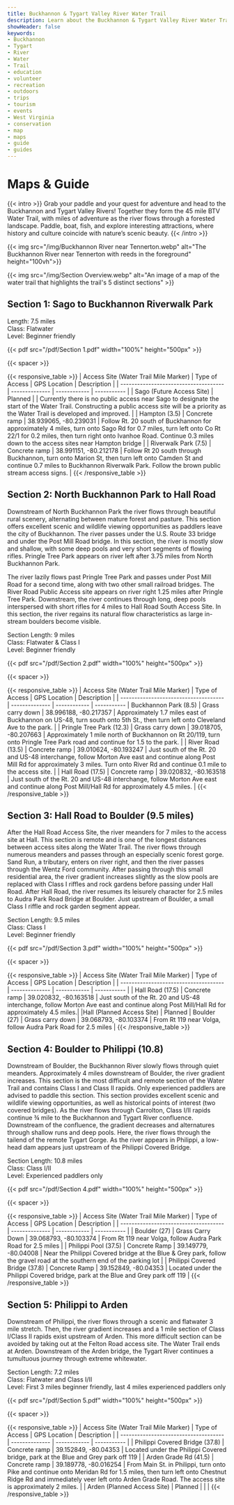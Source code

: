 ```yaml
---
title: Buckhannon & Tygart Valley River Water Trail
description: Learn about the Buckhannon & Tygart Valley River Water Trail route with maps.
showHeader: false
keywords:
- Buckhannon
- Tygart
- River
- Water
- Trail
- education
- volunteer
- recreation
- outdoors
- trips
- tourism
- events
- West Virginia
- conservation
- map
- maps
- guide
- guides
---
```


# Maps & Guide

{{< intro >}}
Grab your paddle and your quest for adventure and head to the Buckhannon and Tygart Valley Rivers! Together they form the 45 mile BTV Water Trail, with miles of adventure as the river flows through a forested landscape. Paddle, boat, fish, and explore interesting attractions, where history and culture coincide with nature’s scenic beauty. 
{{< /intro >}}

{{< img src="/img/Buckhannon River near Tennerton.webp" alt="The Buckhannon River near Tennerton with reeds in the foreground" height="100vh">}}

{{< img src="/img/Section Overview.webp" alt="An image of a map of the water trail that highlights the trail's 5 distinct sections" >}}

## Section 1: Sago to Buckhannon Riverwalk Park
Length: 7.5 miles  
Class: Flatwater  
Level: Beginner friendly

{{< pdf src="/pdf/Section 1.pdf" width="100%" height="500px" >}}

{{< spacer  >}}

{{< responsive_table >}}
| Access Site (Water Trail Mile Marker) | Type of Access | GPS Location | Description |
| ------------------------------------- | -------------- | ------------ | ----------- |
| Sago (Future Access Site) | Planned   |  | Currently there is no public access near Sago to designate the start of the Water Trail. Constructing a public access site will be a priority as the Water Trail is developed and improved. |
| Hampton (3.5) | Concrete ramp | 38.939065, -80.239031 | Follow Rt. 20 south of Buckhannon for approximately 4 miles, turn onto Sago Rd for 0.7 miles, turn left onto Co Rt 22/1 for 0.2 miles, then turn right onto Ivanhoe Road. Continue 0.3 miles down to the access sites near Hampton bridge |
| Riverwalk Park (7.5) | Concrete ramp | 38.991151, -80.212178 | Follow Rt 20 south through Buckhannon, turn onto Marion St, then turn left onto Camden St and continue 0.7 miles to Buckhannon Riverwalk Park. Follow the brown public stream access signs. |
{{< /responsive_table >}}

## Section 2: North Buckhannon Park to Hall Road
Downstream of North Buckhannon Park the river flows through beautiful rural scenery, alternating between mature forest and pasture. This section offers excellent scenic and wildlife viewing opportunities as paddlers leave the city of Buckhannon. The river passes under the U.S. Route 33 bridge and under the Post Mill Road bridge. In this section, the river is mostly slow and shallow, with some deep pools and very short segments of flowing rifles. Pringle Tree Park appears on river left after 3.75 miles from North Buckhannon Park. 

The river lazily flows past Pringle Tree Park and passes under Post Mill Road for a second time, along with two other small railroad bridges. The River Road Public Access site appears on river right 1.25 miles after Pringle Tree Park. Downstream, the river continues through long, deep pools interspersed with short rifles for 4 miles to Hall Road South Access Site. In this section, the river regains its natural flow characteristics as large in-stream boulders become visible.  


Section Length: 9 miles  
Class: Flatwater & Class I  
Level: Beginner friendly  

{{< pdf src="/pdf/Section 2.pdf" width="100%" height="500px" >}}

{{< spacer  >}}

{{< responsive_table >}}
| Access Site (Water Trail Mile Marker) | Type of Access | GPS Location | Description |
| ------------------------------------- | -------------- | ------------ | ----------- |
 Buckhannon Park (8.5) | Grass carry down | 38.996188, -80.217357 | Approximately 1.7 miles east of Buckhannon on US-48, turn south onto 5th St., then turn left onto Cleveland Ave to the park. | 
| Pringle Tree Park (12.3) | Grass carry down | 39.018705, -80.207663 | Approximately 1 mile north of Buckhannon on Rt 20/119, turn onto Pringle Tree Park road and continue for 1.5 to the park. | 
| River Road (13.5) | Concrete ramp  | 39.010624, -80.193247 | Just south of the Rt. 20 and US-48 interchange, follow Morton Ave east and continue along Post Mill Rd for approximately 3 miles. Turn onto River Rd and continue 0.1 mile to the access site. | 
| Hall Road (17.5) | Concrete ramp | 39.020832, -80.163518 | Just south of the Rt. 20 and US-48 interchange, follow Morton Ave east and continue along Post Mill/Hall Rd for approximately 4.5 miles. |
{{< /responsive_table >}}

## Section 3: Hall Road to Boulder (9.5 miles)

After the Hall Road Access Site, the river meanders for 7 miles to the access site at Hall. This section is remote and is one of the longest distances between access sites along the Water Trail. The river flows through numerous meanders and passes through an especially scenic forest gorge. Sand Run, a tributary, enters on river right, and then the river passes through the Wentz Ford community. After passing through this small residential area, the river gradient increases slightly as the slow pools are replaced with Class I riffles and rock gardens before passing under Hall Road. After Hall Road, the river resumes its leisurely character for 2.5 miles to Audra Park Road Bridge at Boulder. Just upstream of Boulder, a small Class I riffle and rock garden segment appear.


Section Length: 9.5 miles  
Class: Class I  
Level: Beginner friendly  

{{< pdf src="/pdf/Section 3.pdf" width="100%" height="500px" >}}

{{< spacer  >}}

{{< responsive_table >}}
| Access Site (Water Trail Mile Marker) | Type of Access | GPS Location | Description |
| ------------------------------------- | -------------- | ------------ | ----------- |
| Hall Road (17.5) | Concrete ramp | 39.020832, -80.163518 | Just south of the Rt. 20 and US-48 interchange, follow Morton Ave east and continue along Post Mill/Hall Rd for approximately 4.5 miles.|
|Hall (Planned Access Site) | Planned 
| Boulder (27) | Grass carry down | 39.068793, -80.103374 | From Rt 119 near Volga, follow Audra Park Road for 2.5 miles |
{{< /responsive_table >}}

## Section 4: Boulder to Philippi (10.8) 
Downstream of Boulder, the Buckhannon River slowly flows through quiet meanders. Approximately 4 miles downstream of Boulder, the river gradient increases. This section is the most difficult and remote section of the Water Trail and contains Class I and Class II rapids. Only experienced paddlers are advised to paddle this section. This section provides excellent scenic and wildlife viewing opportunities, as well as historical points of interest (two covered bridges). As the river flows through Carrolton, Class I/II rapids continue ¾ mile to the Buckhannon and Tygart River confluence. Downstream of the confluence, the gradient decreases and alternatures through shallow runs and deep pools. Here, the river flows through the tailend of the remote Tygart Gorge. As the river appears in Philippi, a low-head dam appears just upstream of the Philippi Covered Bridge. 

Section Length: 10.8 miles  
Class: Class I/II  
Level: Experienced paddlers only  

{{< pdf src="/pdf/Section 4.pdf" width="100%" height="500px" >}}

{{< spacer  >}}

{{< responsive_table >}}
| Access Site (Water Trail Mile Marker) | Type of Access | GPS Location | Description |
| ------------------------------------- | -------------- | ------------ | ----------- |
| Boulder (27) | Grass Carry Down  | 39.068793, -80.103374 | From Rt 119 near Volga, follow Audra Park Road for 2.5 miles |
| Philippi Pool (37.5) | Concrete Ramp | 39.149779, -80.04008 | Near the Philippi Covered bridge at the Blue & Grey park, follow the gravel road at the southern end of the parking lot |
| Philippi Covered Bridge (37.8) | Concrete Ramp | 39.152849, -80.04353 | Located under the Philippi Covered bridge, park at the Blue and Grey park off 119 |
{{< /responsive_table >}}


## Section 5: Philippi to Arden
Downstream of Philippi, the river flows through a scenic and flatwater 3 mile stretch. Then, the river gradient increases and a 1 mile section of Class I/Class II rapids exist upstream of Arden. This more difficult section can be avoided by taking out at the Felton Road access site. The Water Trail ends at Arden. Downstream of the Arden bridge, the Tygart River continues a tumultuous journey through extreme whitewater. 

Section Length: 7.2 miles  
Class: Flatwater and Class I/II  
Level: First 3 miles beginner friendly, last 4 miles experienced paddlers only  

{{< pdf src="/pdf/Section 5.pdf" width="100%" height="500px" >}}

{{< spacer  >}}

{{< responsive_table >}}
| Access Site (Water Trail Mile Marker) | Type of Access | GPS Location | Description |
| ------------------------------------- | -------------- | ------------ | ----------- |
| Philippi Covered Bridge (37.8) | Concrete ramp | 39.152849, -80.04353 | Located under the Philippi Covered bridge, park at the Blue and Grey park off 119 | 
| Arden Grade Rd (41.5) | Concrete ramp | 39.189778, -80.016254 | From Main St. in Philippi, turn onto Pike and continue onto Meridan Rd for 1.5 miles, then turn left onto Chestnut Ridge Rd and immediately veer left onto Arden Grade Road. The access site is approximately 2 miles. |
| Arden (Planned Access Site) | Planned |  |  |
{{< /responsive_table >}}





